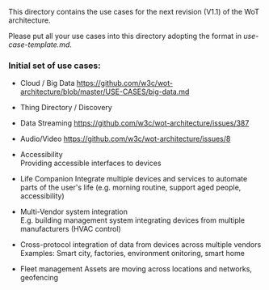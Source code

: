 This directory contains the use cases 
for the next revision (V1.1) of the WoT architecture.

Please put all your use cases into this directory adopting the format in <em>use-case-template.md</em>.

### Initial set of use cases:
- Cloud / Big Data
https://github.com/w3c/wot-architecture/blob/master/USE-CASES/big-data.md

- Thing Directory / Discovery

- Data Streaming
https://github.com/w3c/wot-architecture/issues/387

- Audio/Video
https://github.com/w3c/wot-architecture/issues/8

- Accessibility  
  Providing accessible interfaces to devices

- Life Companion
  Integrate multiple devices and services to automate parts of the user's life 
  (e.g. morning routine, support aged people, accessibility)

- Multi-Vendor system integration  
  E.g. building management system integrating devices from multiple manufacturers (HVAC control)

- Cross-protocol integration of data from devices across multiple vendors
   Examples: Smart city, factories, environment onitoring, smart home
   
- Fleet management
   Assets are moving across locations and networks, geofencing
